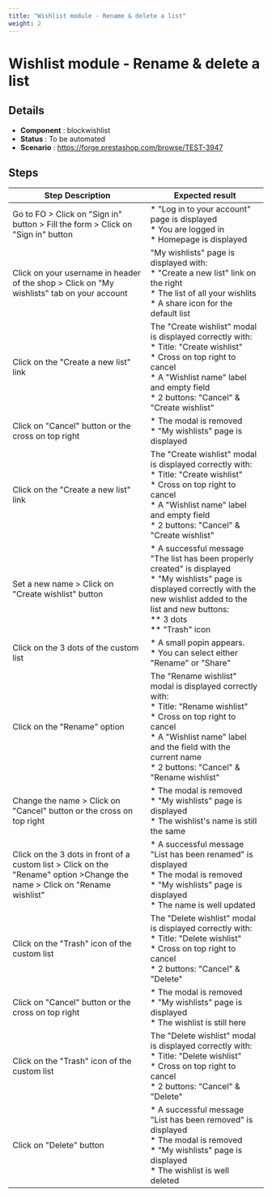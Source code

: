 ```yaml
---
title: "Wishlist module - Rename & delete a list"
weight: 2
---
```


# Wishlist module - Rename & delete a list
## Details
* **Component** : blockwishlist
* **Status** : To be automated
* **Scenario** : https://forge.prestashop.com/browse/TEST-3947

## Steps
| Step Description | Expected result |
| ----- | ----- |
| Go to FO > Click on "Sign in" button > Fill the form > Click on "Sign in" button | * "Log in to your account" page is displayed<br> * You are logged in<br> * Homepage is displayed |
| Click on your username in header of the shop > Click on "My wishlists" tab on your account | "My wishlists" page is displayed with:<br> * "Create a new list" link on the right<br> * The list of all your wishlits<br> * A share icon for the default list |
| Click on the "Create a new list" link | The "Create wishlist" modal is displayed correctly with:<br> * Title: "Create wishlist"<br> * Cross on top right to cancel<br> * A "Wishlist name" label and empty field<br> * 2 buttons: "Cancel" & "Create wishlist" |
| Click on "Cancel" button or the cross on top right | * The modal is removed<br> * "My wishlists" page is displayed |
| Click on the "Create a new list" link | The "Create wishlist" modal is displayed correctly with:<br> * Title: "Create wishlist"<br> * Cross on top right to cancel<br> * A "Wishlist name" label and empty field<br> * 2 buttons: "Cancel" & "Create wishlist" |
| Set a new name > Click on "Create wishlist" button | * A successful message "The list has been properly created" is displayed<br> * "My wishlists" page is displayed correctly with the new wishlist added to the list and new buttons:<br> ** 3 dots<br> ** "Trash" icon |
| Click on the 3 dots of the custom list | * A small popin appears.<br> * You can select either "Rename" or "Share" |
| Click on the "Rename" option | The "Rename wishlist" modal is displayed correctly with:<br> * Title: "Rename wishlist"<br> * Cross on top right to cancel<br> * A "Wishlist name" label and the field with the current name<br> * 2 buttons: "Cancel" & "Rename wishlist" |
| Change the name > Click on "Cancel" button or the cross on top right | * The modal is removed<br> * "My wishlists" page is displayed<br> * The wishlist's name is still the same |
| Click on the 3 dots in front of a custom list > Click on the "Rename" option >Change the name > Click on "Rename wishlist" | * A successful message "List has been renamed" is displayed<br> * The modal is removed<br> * "My wishlists" page is displayed<br> * The name is well updated |
| Click on the "Trash" icon of the custom list | The "Delete wishlist" modal is displayed correctly with:<br> * Title: "Delete wishlist"<br> * Cross on top right to cancel<br> * 2 buttons: "Cancel" & "Delete" |
| Click on "Cancel" button or the cross on top right | * The modal is removed<br> * "My wishlists" page is displayed<br> * The wishlist is still here |
| Click on the "Trash" icon of the custom list | The "Delete wishlist" modal is displayed correctly with:<br> * Title: "Delete wishlist"<br> * Cross on top right to cancel<br> * 2 buttons: "Cancel" & "Delete" |
| Click on "Delete" button | * A successful message "List has been removed" is displayed<br> * The modal is removed<br> * "My wishlists" page is displayed<br> * The wishlist is well deleted |
